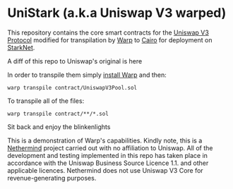 # UniStark (a.k.a Uniswap V3 warped)

This repository contains the core smart contracts for the [Uniswap V3
Protocol](https://github.com/Uniswap/v3-core) modified for transpilation by 
[Warp](https://github.com/NethermindEth/warp) to [Cairo](https://starknet.io/docs/hello_cairo/index.html#hello-cairo) for
deployment on [StarkNet](https://starknet.io/).

A diff of this repo to Uniswap's original is here <link to diff>

In order to transpile them simply [install Warp](https://github.com/NethermindEth/warp/#warp-installation-method-1) and then:

```
warp transpile contract/UniswapV3Pool.sol
```

To transpile all of the files:
```
warp transpile contract/**/*.sol
```

Sit back and enjoy the blinkenlights

This is a demonstration of Warp's capabilities. Kindly note, this is a
[Nethermind](https://nethermind.io/) project carried out with no affiliation to Uniswap. All of the
development and testing implemented in this repo has taken place in accordance
with the Uniswap Business Source Licence 1.1. and other applicable licences.
Nethermind does not use Uniswap V3 Core for revenue-generating purposes. 
